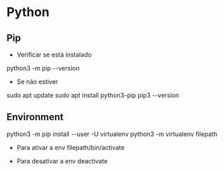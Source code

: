 # Python

## Pip
* Verificar se está instalado

python3 -m pip --version

* Se não estiver

sudo apt update
sudo apt install python3-pip
pip3 --version

## Environment

python3 -m pip install --user -U virtualenv
python3 -m virtualenv filepath

* Para ativar a env 
  filepath/bin/activate

* Para desativar a env
  deactivate
